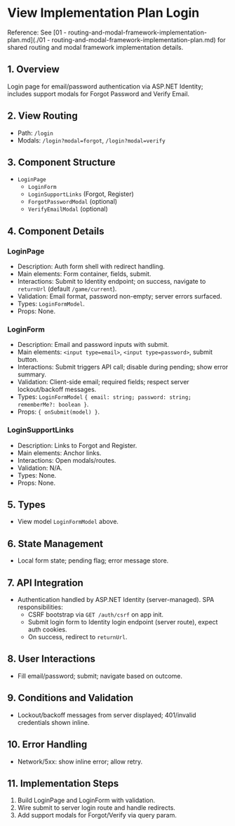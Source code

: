 # View Implementation Plan Login

Reference: See [01 - routing-and-modal-framework-implementation-plan.md](./01 - routing-and-modal-framework-implementation-plan.md) for shared routing and modal framework implementation details.

## 1. Overview
Login page for email/password authentication via ASP.NET Identity; includes support modals for Forgot Password and Verify Email.

## 2. View Routing
- Path: `/login`
- Modals: `/login?modal=forgot`, `/login?modal=verify`

## 3. Component Structure
- `LoginPage`
  - `LoginForm`
  - `LoginSupportLinks` (Forgot, Register)
  - `ForgotPasswordModal` (optional)
  - `VerifyEmailModal` (optional)

## 4. Component Details
### LoginPage
- Description: Auth form shell with redirect handling.
- Main elements: Form container, fields, submit.
- Interactions: Submit to Identity endpoint; on success, navigate to `returnUrl` (default `/game/current`).
- Validation: Email format, password non-empty; server errors surfaced.
- Types: `LoginFormModel`.
- Props: None.

### LoginForm
- Description: Email and password inputs with submit.
- Main elements: `<input type=email>`, `<input type=password>`, submit button.
- Interactions: Submit triggers API call; disable during pending; show error summary.
- Validation: Client-side email; required fields; respect server lockout/backoff messages.
- Types: `LoginFormModel` `{ email: string; password: string; rememberMe?: boolean }`.
- Props: `{ onSubmit(model) }`.

### LoginSupportLinks
- Description: Links to Forgot and Register.
- Main elements: Anchor links.
- Interactions: Open modals/routes.
- Validation: N/A.
- Types: None.
- Props: None.

## 5. Types
- View model `LoginFormModel` above.

## 6. State Management
- Local form state; pending flag; error message store.

## 7. API Integration
- Authentication handled by ASP.NET Identity (server-managed). SPA responsibilities:
  - CSRF bootstrap via `GET /auth/csrf` on app init.
  - Submit login form to Identity login endpoint (server route), expect auth cookies.
  - On success, redirect to `returnUrl`.

## 8. User Interactions
- Fill email/password; submit; navigate based on outcome.

## 9. Conditions and Validation
- Lockout/backoff messages from server displayed; 401/invalid credentials shown inline.

## 10. Error Handling
- Network/5xx: show inline error; allow retry.

## 11. Implementation Steps
1. Build LoginPage and LoginForm with validation.
2. Wire submit to server login route and handle redirects.
3. Add support modals for Forgot/Verify via query param.
